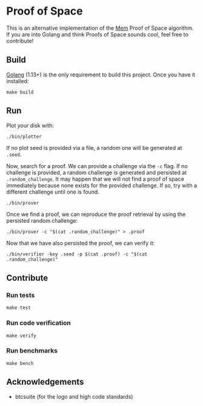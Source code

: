 # Proof of Space


This is an alternative implementation of the [Mem](https://mem.beer/) Proof of Space algorithm.
If you are into Golang and think Proofs of Space sounds cool, feel free to contribute!




## Build

[Golang](https://golang.org/) (1.13+) is the only requirement to build this project.
Once you have it installed:
```
make build
```

## Run

Plot your disk with:
```
./bin/plotter
```
If no plot seed is provided via a file, a random one will be generated at `.seed`.

Now, search for a proof. We can provide a challenge via the `-c` flag. If no challenge is provided, a random challenge
is generated and persisted at `.random_challenge`. It may happen that we will not find a proof of space immediately
because none exists for the provided challenge. If so, try with a different challenge until one is found.
```
./bin/prover
```
Once we find a proof, we can reproduce the proof retrieval by using the persisted random challenge:
```
./bin/prover -c "$(cat .random_challenge)" > .proof
```

Now that we have also persisted the proof, we can verify it:
```
./bin/verifier -key .seed -p $(cat .proof) -c "$(cat .random_challenge)"
```

## Contribute

### Run tests

```
make test
```

### Run code verification

```
make verify
```

### Run benchmarks

```
make bench
```

## Acknowledgements

* btcsuite (for the logo and high code standards)


